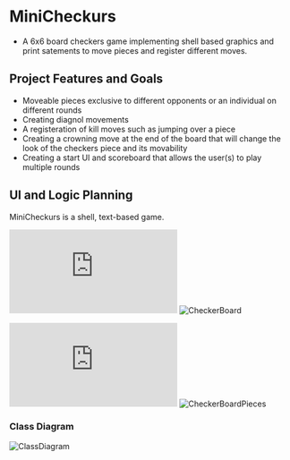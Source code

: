 # MiniCheckurs
* A 6x6 board checkers game implementing shell based graphics and print satements to move pieces and register different moves.
## Project Features and Goals
* Moveable pieces exclusive to different opponents or an individual on different rounds
* Creating diagnol movements
* A registeration of kill moves such as jumping over a piece
* Creating a crowning move at the end of the board that will change the look of the checkers piece and its movability
* Creating a start UI and scoreboard that allows the user(s) to play multiple rounds
## UI and Logic Planning
MiniCheckurs is a shell, text-based game.



![CheckerBoard](https://github.com/TymonNitecki/MiniCheckurs/blob/main/images/CheckerBoard.txt)
![CheckerBoard](https://github.com/TymonNitecki/MiniCheckurs/blob/main/images/CheckerBoardPicFixed.png?raw=true)


![CheckerBoardPieces](https://github.com/TymonNitecki/MiniCheckurs/blob/main/images/CheckerBoardCheckers.txt)
![CheckerBoardPieces](https://github.com/TymonNitecki/MiniCheckurs/blob/main/images/CheckerBoardCheckersPic.png?raw=true)




### Class Diagram
![ClassDiagram](https://github.com/TymonNitecki/MiniCheckurs/blob/main/images/CheckerBoardPicFixed.png?raw=true)
